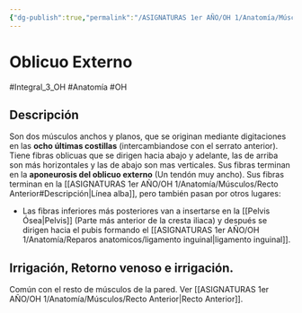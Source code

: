 ```yaml
---
{"dg-publish":true,"permalink":"/ASIGNATURAS 1er AÑO/OH 1/Anatomía/Músculos/Oblicuo Externo/"}
---
```


# Oblicuo Externo
#Integral_3_OH #Anatomía #OH 
## Descripción
Son dos músculos anchos y planos, que se originan mediante digitaciones en las **ocho últimas costillas** (intercambiandose con el serrato anterior). Tiene fibras oblicuas que se dirigen hacia abajo y adelante, las de arriba son más horizontales y las de abajo son mas verticales. Sus fibras terminan en la **aponeurosis del oblicuo externo** (Un tendón muy ancho). Sus fibras terminan en la [[ASIGNATURAS 1er AÑO/OH 1/Anatomía/Músculos/Recto Anterior#Descripción\|Línea alba]], pero también pasan por otros lugares:
- Las fibras inferiores más posteriores van a insertarse en la [[Pelvis Ósea\|Pelvis]] (Parte más anterior de la cresta iliaca) y después se dirigen hacia el pubis formando el [[ASIGNATURAS 1er AÑO/OH 1/Anatomía/Reparos anatomicos/ligamento inguinal\|ligamento inguinal]].
## Irrigación, Retorno venoso e irrigación.
Común con el resto de músculos de la pared. Ver [[ASIGNATURAS 1er AÑO/OH 1/Anatomía/Músculos/Recto Anterior\|Recto Anterior]].